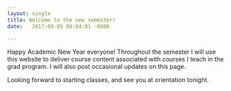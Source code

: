 ```yaml
---
layout: single
title: Welcome to the new semester!
date:   2017-09-05 09:04:01 -0600

---
```


Happy Academic New Year everyone! Throughout the semester I will use this website to deliver course content associated with courses I teach in the grad program. I will also post occasional updates on this page.

Looking forward to starting classes, and see you at orientation tonight.